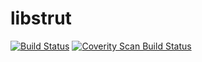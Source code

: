 # libstrut

[![Build Status](https://travis-ci.org/yasukei/libstrut.svg)](https://travis-ci.org/yasukei/libstrut)
[![Coverity Scan Build Status](https://scan.coverity.com/projects/10603/badge.svg)](https://scan.coverity.com/projects/yasukei-libstrut)

